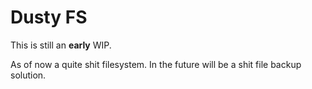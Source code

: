 # Dusty FS

This is still an **early** WIP.

As of now a quite shit filesystem. In the future will be a shit file backup solution. 
